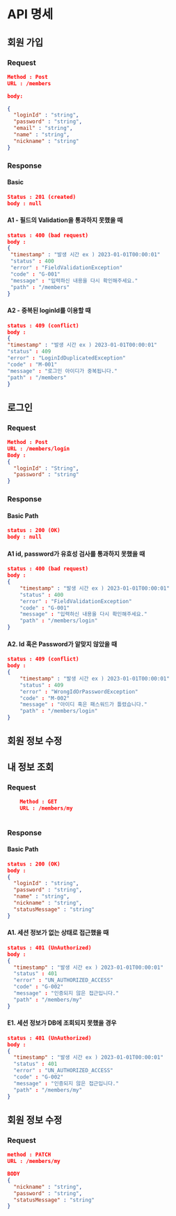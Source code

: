 


# API 명세


## 회원 가입

### Request

```json
Method : Post
URL : /members

body:

{
  "loginId" : "string",
  "password" : "string",
  "email" : "string",
  "name" : "string",
  "nickname" : "string"
}

```

### Response

#### Basic
```json
Status : 201 (created)
body : null
```


#### A1 - 필드의 Validation을 통과하지 못했을 때
```json
status : 400 (bad request)
body : 
{
 "timestamp" : "발생 시간 ex ) 2023-01-01T00:00:01"
 "status" : 400
 "error" : "FieldValidationException"
 "code" : "G-001"
 "message" : "입력하신 내용을 다시 확인해주세요."
 "path" : "/members"
}

```

#### A2 - 중복된 loginId를 이용할 때
```json
status : 409 (conflict)
body :
{
"timestamp" : "발생 시간 ex ) 2023-01-01T00:00:01"
"status" : 409
"error" : "LoginIdDuplicatedException"
"code" : "M-001"
"message" : "로그인 아이디가 중복됩니다."
"path" : "/members"
}
```



## 로그인

### Request
```json
Method : Post
URL : /members/login
Body : 
{
  "loginId" : "String",
  "password" : "string"
}

```

### Response

#### Basic Path

```json
status : 200 (OK)
body : null
```

#### A1 id, password가 유효성 검사를 통과하지 못했을 때
```json
status : 400 (bad request)
body :
{
    "timestamp" : "발생 시간 ex ) 2023-01-01T00:00:01"
    "status" : 400
    "error" : "FieldValidationException"
    "code" : "G-001"
    "message" : "입력하신 내용을 다시 확인해주세요."
    "path" : "/members/login"
}

```


#### A2. Id 혹은 Password가 알맞지 않았을 때 

```json
status : 409 (conflict)
body :
{
    "timestamp" : "발생 시간 ex ) 2023-01-01T00:00:01"
    "status" : 409
    "error" : "WrongIdOrPasswordException"
    "code" : "M-002"
    "message" : "아이디 혹은 패스워드가 틀렸습니다."
    "path" : "/members/login"
}

```



## 회원 정보 수정






## 내 정보 조회

### Request
```json
    Method : GET
    URL : /members/my
    
```

### Response

#### Basic Path

```json
status : 200 (OK)
body :
{
  "loginId" : "string",
  "password" : "string",
  "name" : "string",
  "nickname" : "string",
  "statusMessage" : "string"
}

```

#### A1. 세션 정보가 없는 상태로 접근했을 때

```json
status : 401 (UnAuthorized)
body :
{
  "timestamp" : "발생 시간 ex ) 2023-01-01T00:00:01"
  "status" : 401
  "error" : "UN_AUTHORIZED_ACCESS"
  "code" : "G-002"
  "message" : "인증되지 않은 접근입니다."
  "path" : "/members/my"
}

```



#### E1. 세션 정보가 DB에 조회되지 못했을 경우

```json
status : 401 (UnAuthorized)
body :
{
  "timestamp" : "발생 시간 ex ) 2023-01-01T00:00:01"
  "status" : 401
  "error" : "UN_AUTHORIZED_ACCESS"
  "code" : "G-002"
  "message" : "인증되지 않은 접근입니다."
  "path" : "/members/my"
}

```


## 회원 정보 수정

### Request

```json
method : PATCH
URL : /members/my

BODY
{
  "nickname" : "string",
  "password" : "string",
  "statusMessage" : "string"
}
```